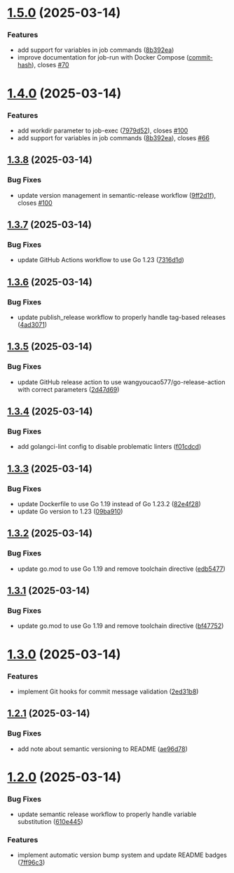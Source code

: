 # [1.5.0](https://github.com/PremoWeb/chadburn/compare/v1.4.0...v1.5.0) (2025-03-14)


### Features

* add support for variables in job commands ([8b392ea](https://github.com/PremoWeb/chadburn/commit/8b392ea965272afca328b844b1b58b826e157abd))
* improve documentation for job-run with Docker Compose ([commit-hash](https://github.com/PremoWeb/chadburn/commit/commit-hash)), closes [#70](https://github.com/PremoWeb/chadburn/issues/70)

# [1.4.0](https://github.com/PremoWeb/chadburn/compare/v1.3.8...v1.4.0) (2025-03-14)


### Features

* add workdir parameter to job-exec ([7979d52](https://github.com/PremoWeb/chadburn/commit/7979d5202f17e399cbaf8379635b9278cc282180)), closes [#100](https://github.com/PremoWeb/chadburn/issues/100)
* add support for variables in job commands ([8b392ea](https://github.com/PremoWeb/chadburn/commit/8b392ea)), closes [#66](https://github.com/PremoWeb/chadburn/issues/66)

## [1.3.8](https://github.com/PremoWeb/chadburn/compare/v1.3.7...v1.3.8) (2025-03-14)


### Bug Fixes

* update version management in semantic-release workflow ([9ff2d1f](https://github.com/PremoWeb/chadburn/commit/9ff2d1f45d79303df420cd0967817a22a9704fc7)), closes [#100](https://github.com/PremoWeb/chadburn/issues/100)

## [1.3.7](https://github.com/PremoWeb/chadburn/compare/v1.3.6...v1.3.7) (2025-03-14)


### Bug Fixes

* update GitHub Actions workflow to use Go 1.23 ([7316d1d](https://github.com/PremoWeb/chadburn/commit/7316d1d15b01c6bee20d58112767b5f33d257131))

## [1.3.6](https://github.com/PremoWeb/chadburn/compare/v1.3.5...v1.3.6) (2025-03-14)


### Bug Fixes

* update publish_release workflow to properly handle tag-based releases ([4ad3071](https://github.com/PremoWeb/chadburn/commit/4ad3071e852b4e140fc8bc81841d56012b083c01))

## [1.3.5](https://github.com/PremoWeb/chadburn/compare/v1.3.4...v1.3.5) (2025-03-14)


### Bug Fixes

* update GitHub release action to use wangyoucao577/go-release-action with correct parameters ([2d47d69](https://github.com/PremoWeb/chadburn/commit/2d47d6926cfa2c9d52d9b6764a608c31e16a1b5d))

## [1.3.4](https://github.com/PremoWeb/chadburn/compare/v1.3.3...v1.3.4) (2025-03-14)


### Bug Fixes

* add golangci-lint config to disable problematic linters ([f01cdcd](https://github.com/PremoWeb/chadburn/commit/f01cdcdb65d543c714a357c9bf96abe72e941f97))

## [1.3.3](https://github.com/PremoWeb/chadburn/compare/v1.3.2...v1.3.3) (2025-03-14)


### Bug Fixes

* update Dockerfile to use Go 1.19 instead of Go 1.23.2 ([82e4f28](https://github.com/PremoWeb/chadburn/commit/82e4f28b90a6c56078ae0e7a0894305b69714b43))
* update Go version to 1.23 ([09ba910](https://github.com/PremoWeb/chadburn/commit/09ba9104a83d10c6bb8689ae7aee4abc46bfc379))

## [1.3.2](https://github.com/PremoWeb/chadburn/compare/v1.3.1...v1.3.2) (2025-03-14)


### Bug Fixes

* update go.mod to use Go 1.19 and remove toolchain directive ([edb5477](https://github.com/PremoWeb/chadburn/commit/edb5477f9c019ae17f80e78e6f3dc80b51e0433d))

## [1.3.1](https://github.com/PremoWeb/chadburn/compare/v1.3.0...v1.3.1) (2025-03-14)


### Bug Fixes

* update go.mod to use Go 1.19 and remove toolchain directive ([bf47752](https://github.com/PremoWeb/chadburn/commit/bf477527a355e15245dc9aaaa1a3327cafc6b38a))

# [1.3.0](https://github.com/PremoWeb/chadburn/compare/v1.2.1...v1.3.0) (2025-03-14)


### Features

* implement Git hooks for commit message validation ([2ed31b8](https://github.com/PremoWeb/chadburn/commit/2ed31b8a15c5e8085ae2e6f6c069bd89086c25d6))

## [1.2.1](https://github.com/PremoWeb/chadburn/compare/v1.2.0...v1.2.1) (2025-03-14)


### Bug Fixes

* add note about semantic versioning to README ([ae96d78](https://github.com/PremoWeb/chadburn/commit/ae96d7810939d1bb5fb26f1a6921ddd213cd5fac))

# [1.2.0](https://github.com/PremoWeb/chadburn/compare/v1.1.0...v1.2.0) (2025-03-14)


### Bug Fixes

* update semantic release workflow to properly handle variable substitution ([610e445](https://github.com/PremoWeb/chadburn/commit/610e445cb28747b38d5c8a2895ed2ece932b3e34))


### Features

* implement automatic version bump system and update README badges ([7ff96c3](https://github.com/PremoWeb/chadburn/commit/7ff96c36dec1b73d0deb472dda1375a5281ca272))
